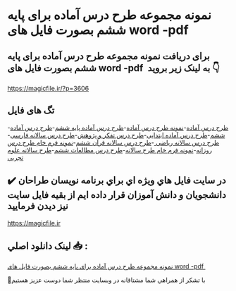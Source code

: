 # نمونه مجموعه طرح درس آماده برای پایه ششم بصورت فایل های word -pdf 

## برای دریافت نمونه مجموعه طرح درس آماده برای پایه ششم بصورت فایل های word -pdf  به لینک زیر بروید 👇

https://magicfile.ir/?p=3606

## تگ های فایل

-[طرح درس آماده](https://magicfile.ir/product/%d8%b7%d8%b1%d8%ad-%d8%af%d8%b1%d8%b3-%d8%a2%d9%85%d8%a7%d8%af%d9%87-%d8%a8%d8%b1%d8%a7%db%8c-%d9%be%d8%a7%db%8c%d9%87-%d8%b4%d8%b4%d9%85-word-pdf/)-[نمونه طرح درس آماده](https://magicfile.ir/product/%d8%b7%d8%b1%d8%ad-%d8%af%d8%b1%d8%b3-%d8%a2%d9%85%d8%a7%d8%af%d9%87-%d8%a8%d8%b1%d8%a7%db%8c-%d9%be%d8%a7%db%8c%d9%87-%d8%b4%d8%b4%d9%85-word-pdf/)-[طرح درس آماده پایه ششم](https://magicfile.ir/product/%d8%b7%d8%b1%d8%ad-%d8%af%d8%b1%d8%b3-%d8%a2%d9%85%d8%a7%d8%af%d9%87-%d8%a8%d8%b1%d8%a7%db%8c-%d9%be%d8%a7%db%8c%d9%87-%d8%b4%d8%b4%d9%85-word-pdf/)-[طرح درس آماده ششم](https://magicfile.ir/product/%d8%b7%d8%b1%d8%ad-%d8%af%d8%b1%d8%b3-%d8%a2%d9%85%d8%a7%d8%af%d9%87-%d8%a8%d8%b1%d8%a7%db%8c-%d9%be%d8%a7%db%8c%d9%87-%d8%b4%d8%b4%d9%85-word-pdf/)-[طرح درس آماده ابتدایی](https://magicfile.ir/product/%d8%b7%d8%b1%d8%ad-%d8%af%d8%b1%d8%b3-%d8%a2%d9%85%d8%a7%d8%af%d9%87-%d8%a8%d8%b1%d8%a7%db%8c-%d9%be%d8%a7%db%8c%d9%87-%d8%b4%d8%b4%d9%85-word-pdf/)-[طرح درس تفکر و پژوهش](https://magicfile.ir/product/%d8%b7%d8%b1%d8%ad-%d8%af%d8%b1%d8%b3-%d8%a2%d9%85%d8%a7%d8%af%d9%87-%d8%a8%d8%b1%d8%a7%db%8c-%d9%be%d8%a7%db%8c%d9%87-%d8%b4%d8%b4%d9%85-word-pdf/)-[طرح درس سالانه فارسی](https://magicfile.ir/product/%d8%b7%d8%b1%d8%ad-%d8%af%d8%b1%d8%b3-%d8%a2%d9%85%d8%a7%d8%af%d9%87-%d8%a8%d8%b1%d8%a7%db%8c-%d9%be%d8%a7%db%8c%d9%87-%d8%b4%d8%b4%d9%85-word-pdf/)-[طرح درس سالانه ریاضی ](https://magicfile.ir/product/%d8%b7%d8%b1%d8%ad-%d8%af%d8%b1%d8%b3-%d8%a2%d9%85%d8%a7%d8%af%d9%87-%d8%a8%d8%b1%d8%a7%db%8c-%d9%be%d8%a7%db%8c%d9%87-%d8%b4%d8%b4%d9%85-word-pdf/)-[طرح درس سالانه قرآن ششم](https://magicfile.ir/product/%d8%b7%d8%b1%d8%ad-%d8%af%d8%b1%d8%b3-%d8%a2%d9%85%d8%a7%d8%af%d9%87-%d8%a8%d8%b1%d8%a7%db%8c-%d9%be%d8%a7%db%8c%d9%87-%d8%b4%d8%b4%d9%85-word-pdf/)-[نمونه فرم خام طرح درس روزانه](https://magicfile.ir/product/%d8%b7%d8%b1%d8%ad-%d8%af%d8%b1%d8%b3-%d8%a2%d9%85%d8%a7%d8%af%d9%87-%d8%a8%d8%b1%d8%a7%db%8c-%d9%be%d8%a7%db%8c%d9%87-%d8%b4%d8%b4%d9%85-word-pdf/)-[نمونه فرم خام طرح سالانه](https://magicfile.ir/product/%d8%b7%d8%b1%d8%ad-%d8%af%d8%b1%d8%b3-%d8%a2%d9%85%d8%a7%d8%af%d9%87-%d8%a8%d8%b1%d8%a7%db%8c-%d9%be%d8%a7%db%8c%d9%87-%d8%b4%d8%b4%d9%85-word-pdf/)-[طرح درس مطالعات ششم](https://magicfile.ir/product/%d8%b7%d8%b1%d8%ad-%d8%af%d8%b1%d8%b3-%d8%a2%d9%85%d8%a7%d8%af%d9%87-%d8%a8%d8%b1%d8%a7%db%8c-%d9%be%d8%a7%db%8c%d9%87-%d8%b4%d8%b4%d9%85-word-pdf/)-[طرح سالانه علوم تجربی](https://magicfile.ir/product/%d8%b7%d8%b1%d8%ad-%d8%af%d8%b1%d8%b3-%d8%a2%d9%85%d8%a7%d8%af%d9%87-%d8%a8%d8%b1%d8%a7%db%8c-%d9%be%d8%a7%db%8c%d9%87-%d8%b4%d8%b4%d9%85-word-pdf/)

## ✔️ در سايت فايل هاي ويژه اي براي برنامه نويسان طراحان دانشجويان و دانش آموزان قرار داده ايم از بقيه فايل سايت نيز ديدن فرماييد

https://magicfile.ir


## لينک دانلود اصلي 📥 :

[نمونه مجموعه طرح درس آماده برای پایه ششم بصورت فایل های word -pdf ](https://magicfile.ir/product/%d8%b7%d8%b1%d8%ad-%d8%af%d8%b1%d8%b3-%d8%a2%d9%85%d8%a7%d8%af%d9%87-%d8%a8%d8%b1%d8%a7%db%8c-%d9%be%d8%a7%db%8c%d9%87-%d8%b4%d8%b4%d9%85-word-pdf/) 


🙏با تشکر از همراهي شما مشتاقانه در وبسایت منتظر شما دوست عزیز هستیم

